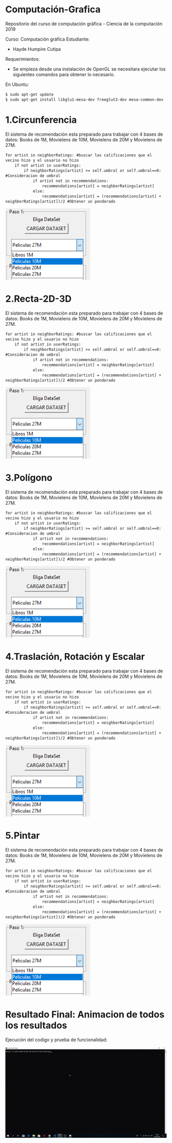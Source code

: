 # Computación-Grafica
Repositorio del curso de computación gráfica - Ciencia de la computación 2019

Curso: Computación gráfica
Estudiante:
- Hayde Humpire Cutipa

Requerimientos:
- Se empieza desde una instalación de OpenGL se necesitara ejecutar los siguientes comandos para obtener lo necesario.

En Ubuntu:
```
$ sudo apt-get update
$ sudo apt-get install libglu1-mesa-dev freeglut3-dev mesa-common-dev
```

# 1.Circunferencia
El sistema de recomendación esta preparado para trabajar con 4 bases de datos: Books de 1M, Movielens de 10M, Movielens de 20M y Movielens de 27M.
```
for artist in neighborRatings: #buscar las calificaciones que el vecino hizo y el usuario no hizo
    if not artist in userRatings:
        if neighborRatings[artist] >= self.umbral or self.umbral==0: #Consideracion de umbral
            if artist not in recommendations:
                recommendations[artist] = neighborRatings[artist]
            else:
                recommendations[artist] = (recommendations[artist] + neighborRatings[artist])/2 #Obtener un ponderado

```

![bd_disponibles](Imagenes/bd_disponibles.PNG)

# 2.Recta-2D-3D
El sistema de recomendación esta preparado para trabajar con 4 bases de datos: Books de 1M, Movielens de 10M, Movielens de 20M y Movielens de 27M.
```
for artist in neighborRatings: #buscar las calificaciones que el vecino hizo y el usuario no hizo
    if not artist in userRatings:
        if neighborRatings[artist] >= self.umbral or self.umbral==0: #Consideracion de umbral
            if artist not in recommendations:
                recommendations[artist] = neighborRatings[artist]
            else:
                recommendations[artist] = (recommendations[artist] + neighborRatings[artist])/2 #Obtener un ponderado

```

![bd_disponibles](Imagenes/bd_disponibles.PNG)

# 3.Polígono
El sistema de recomendación esta preparado para trabajar con 4 bases de datos: Books de 1M, Movielens de 10M, Movielens de 20M y Movielens de 27M.
```
for artist in neighborRatings: #buscar las calificaciones que el vecino hizo y el usuario no hizo
    if not artist in userRatings:
        if neighborRatings[artist] >= self.umbral or self.umbral==0: #Consideracion de umbral
            if artist not in recommendations:
                recommendations[artist] = neighborRatings[artist]
            else:
                recommendations[artist] = (recommendations[artist] + neighborRatings[artist])/2 #Obtener un ponderado

```

![bd_disponibles](Imagenes/bd_disponibles.PNG)

# 4.Traslación, Rotación y Escalar
El sistema de recomendación esta preparado para trabajar con 4 bases de datos: Books de 1M, Movielens de 10M, Movielens de 20M y Movielens de 27M.
```
for artist in neighborRatings: #buscar las calificaciones que el vecino hizo y el usuario no hizo
    if not artist in userRatings:
        if neighborRatings[artist] >= self.umbral or self.umbral==0: #Consideracion de umbral
            if artist not in recommendations:
                recommendations[artist] = neighborRatings[artist]
            else:
                recommendations[artist] = (recommendations[artist] + neighborRatings[artist])/2 #Obtener un ponderado

```

![bd_disponibles](Imagenes/bd_disponibles.PNG)

# 5.Pintar
El sistema de recomendación esta preparado para trabajar con 4 bases de datos: Books de 1M, Movielens de 10M, Movielens de 20M y Movielens de 27M.

```
for artist in neighborRatings: #buscar las calificaciones que el vecino hizo y el usuario no hizo
    if not artist in userRatings:
        if neighborRatings[artist] >= self.umbral or self.umbral==0: #Consideracion de umbral
            if artist not in recommendations:
                recommendations[artist] = neighborRatings[artist]
            else:
                recommendations[artist] = (recommendations[artist] + neighborRatings[artist])/2 #Obtener un ponderado

```

![bd_disponibles](Imagenes/bd_disponibles.PNG)


# Resultado Final: Animacion de todos los resultados 

Ejecución del codigo y prueba de funcionalidad:

![](ejecucion_video.gif)



